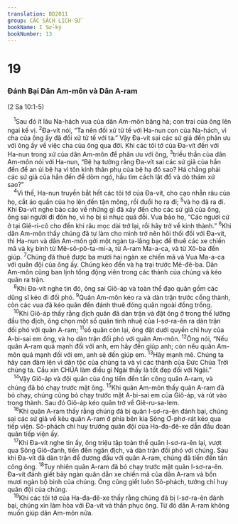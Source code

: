 ```yaml
---
translation: BD2011
group: CÁC SÁCH LỊCH-SỬ
bookName: I Sử-ký 
bookNumber: 13
---
```


<div class="title"><h1>19</h1><h3>Ðánh Bại Dân Am-môn và Dân A-ram</h3><p>(2 Sa 10:1-5)</p></div>
<span class="verse 1su_19_1"> <sup>1</sup>Sau đó ít lâu Na-hách vua của dân Am-môn băng hà; con trai của ông lên ngai kế vị. </span>
<span class="verse 1su_19_2"><sup>2</sup>Ða-vít nói, “Ta nên đối xử tử tế với Ha-nun con của Na-hách, vì cha của ông ấy đã đối xử tử tế với ta.” Vậy Ða-vít sai các sứ giả đến phân ưu với ông ấy về việc cha của ông qua đời. Khi các tôi tớ của Ða-vít đến với Ha-nun trong xứ của dân Am-môn để phân ưu với ông, </span>
<span class="verse 1su_19_3"><sup>3</sup>triều thần của dân Am-môn nói với Ha-nun, “Bệ hạ tưởng rằng Ða-vít sai các sứ giả của hắn đến để an ủi bệ hạ vì tôn kính thân phụ của bệ hạ đó sao? Há chẳng phải các sứ giả của hắn đến để dòm ngó, hầu tìm cách lật đổ và dò thám xứ sao?”<br/></span>
<span class="verse 1su_19_4"> <sup>4</sup>Vì thế, Ha-nun truyền bắt hết các tôi tớ của Ða-vít, cho cạo nhẵn râu của họ, cắt áo quần của họ lên đến tận mông, rồi đuổi họ ra đi; </span>
<span class="verse 1su_19_5"><sup>5</sup>và họ đã ra đi. Khi Ða-vít nghe báo cáo về những gì đã xảy đến cho các sứ giả của ông, ông sai người đi đón họ, vì họ bị sỉ nhục quá đỗi. Vua bảo họ, “Các ngươi cứ ở tại Giê-ri-cô cho đến khi râu mọc dài trở lại, rồi hãy trở về kinh thành.” </span>
<span class="verse 1su_19_6"><sup>6</sup>Khi dân Am-môn thấy chúng đã tự làm cho mình trở nên hôi thối đối với Ða-vít, thì Ha-nun và dân Am-môn gởi một ngàn ta-lâng bạc để thuê các xe chiến mã và kỵ binh từ Mê-sô-pô-ta-mi-a, từ A-ram Ma-a-ca, và từ Xô-ba đến giúp. </span>
<span class="verse 1su_19_7"><sup>7</sup>Chúng đã thuê được ba mươi hai ngàn xe chiến mã và Vua Ma-a-ca với quân đội của ông ấy. Chúng kéo đến và hạ trại trước Mê-đê-ba. Dân Am-môn cũng ban lịnh tổng động viên trong các thành của chúng và kéo quân ra trận.<br/></span>
<span class="verse 1su_19_8"> <sup>8</sup>Khi Ða-vít nghe tin đó, ông sai Giô-áp và toàn thể đạo quân gồm các dũng sĩ kéo đi đối phó. </span>
<span class="verse 1su_19_9"><sup>9</sup>Quân Am-môn kéo ra và dàn trận trước cổng thành, còn các vua đã kéo quân đến đánh thuê đóng quân ngoài đồng trống.<br/></span>
<span class="verse 1su_19_10"> <sup>10</sup>Khi Giô-áp thấy rằng địch quân đã dàn trận và đặt ông ở trong thế lưỡng đầu thọ địch, ông chọn một số quân tinh nhuệ của I-sơ-ra-ên ra dàn trận đối phó với quân A-ram; </span>
<span class="verse 1su_19_11"><sup>11</sup>số quân còn lại, ông đặt dưới quyền chỉ huy của A-bi-sai em ông, và họ dàn trận đối phó với quân Am-môn. </span>
<span class="verse 1su_19_12"><sup>12</sup>Ông nói, “Nếu quân A-ram quá mạnh đối với anh, em hãy đến giúp anh; còn nếu quân Am-môn quá mạnh đối với em, anh sẽ đến giúp em. </span>
<span class="verse 1su_19_13"><sup>13</sup>Hãy mạnh mẽ. Chúng ta hãy can đảm lên vì dân tộc của chúng ta và vì các thành của Ðức Chúa Trời chúng ta. Cầu xin CHÚA làm điều gì Ngài thấy là tốt đẹp đối với Ngài.”<br/></span>
<span class="verse 1su_19_14"> <sup>14</sup>Vậy Giô-áp và đội quân của ông tiến đến tấn công quân A-ram, và chúng đã bỏ chạy trước mặt ông. </span>
<span class="verse 1su_19_15"><sup>15</sup>Khi quân Am-môn thấy quân A-ram đã bỏ chạy, chúng cũng bỏ chạy trước mặt A-bi-sai em của Giô-áp, và rút vào trong thành. Sau đó Giô-áp kéo quân trở về Giê-ru-sa-lem.<br/></span>
<span class="verse 1su_19_16"> <sup>16</sup>Khi quân A-ram thấy rằng chúng đã bị quân I-sơ-ra-ên đánh bại, chúng sai các sứ giả về kêu quân A-ram ở phía bên kia Sông Ơ-phơ-rát kéo qua tiếp viện. Sô-phách chỉ huy trưởng quân đội của Ha-đa-đê-xe dẫn đầu đoàn quân tiếp viện ấy.<br/></span>
<span class="verse 1su_19_17"> <sup>17</sup>Khi Ða-vít nghe tin ấy, ông triệu tập toàn thể quân I-sơ-ra-ên lại, vượt qua Sông Giô-đanh, tiến đến ngăn địch, và dàn trận đối phó với chúng. Sau khi Ða-vít đã dàn trận để đương đầu với quân A-ram, chúng đã tiến đến tấn công ông. </span>
<span class="verse 1su_19_18"><sup>18</sup>Tuy nhiên quân A-ram đã bỏ chạy trước mặt quân I-sơ-ra-ên. Ða-vít đánh giết bảy ngàn quân dẫn xe chiến mã của dân A-ram và bốn mươi ngàn bộ binh của chúng. Ông cũng giết luôn Sô-phách, tướng chỉ huy quân đội của chúng.<br/></span>
<span class="verse 1su_19_19"> <sup>19</sup>Khi các tôi tớ của Ha-đa-đê-xe thấy rằng chúng đã bị I-sơ-ra-ên đánh bại, chúng xin làm hòa với Ða-vít và thần phục ông. Từ đó dân A-ram không muốn giúp dân Am-môn nữa.<br/></span>
